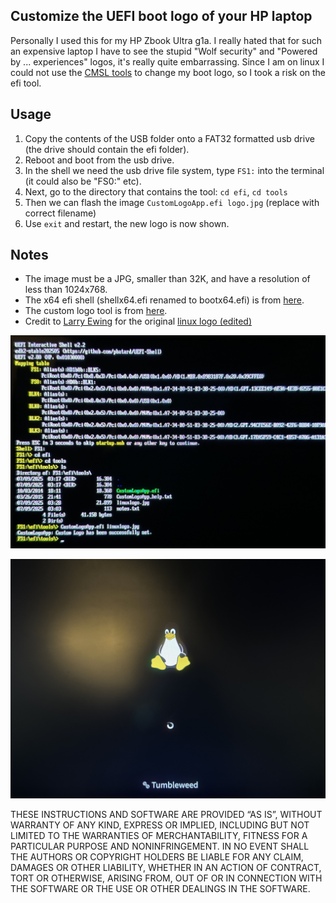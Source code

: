 ## Customize the UEFI boot logo of your HP laptop

Personally I used this for my HP Zbook Ultra g1a. I really hated that for such an expensive laptop I have to see the stupid "Wolf security" and "Powered by ... experiences" logos, it's really quite embarrassing. Since I am on linux I could not use the [CMSL tools](https://developers.hp.com/hp-client-management/doc/set-hpfirmwarebootlogo) to change my boot logo, so I took a risk on the efi tool.

## Usage
1. Copy the contents of the USB folder onto a FAT32 formatted usb drive (the drive should contain the efi folder).
2. Reboot and boot from the usb drive.
3. In the shell we need the usb drive file system, type `FS1:` into the terminal (it could also be "FS0:" etc).
4. Next, go to the directory that contains the tool: `cd efi`, `cd tools`
5. Then we can flash the image `CustomLogoApp.efi logo.jpg` (replace with correct filename)
6. Use `exit` and restart, the new logo is now shown.

## Notes
* The image must be a JPG, smaller than 32K, and have a resolution of less than 1024x768.
* The x64 efi shell (shellx64.efi renamed to bootx64.efi) is from [here](https://github.com/pbatard/UEFI-Shell/releases).
* The custom logo tool is from [here](https://support.hp.com/lt-en/drivers/hp-z440-workstation/6978828).
* Credit to [Larry Ewing](https://en.wikipedia.org/wiki/Larry_Ewing) for the original [linux logo (edited)](https://brandlogos.net/linux-logo-svg-92851.html)

![image](steps.jpg)

![image](after.jpg)


THESE INSTRUCTIONS AND SOFTWARE ARE PROVIDED “AS IS”, WITHOUT WARRANTY OF ANY KIND, EXPRESS OR IMPLIED, INCLUDING BUT NOT LIMITED TO THE WARRANTIES OF MERCHANTABILITY, FITNESS FOR A PARTICULAR PURPOSE AND NONINFRINGEMENT. IN NO EVENT SHALL THE AUTHORS OR COPYRIGHT HOLDERS BE LIABLE FOR ANY CLAIM, DAMAGES OR OTHER LIABILITY, WHETHER IN AN ACTION OF CONTRACT, TORT OR OTHERWISE, ARISING FROM, OUT OF OR IN CONNECTION WITH THE SOFTWARE OR THE USE OR OTHER DEALINGS IN THE SOFTWARE.
